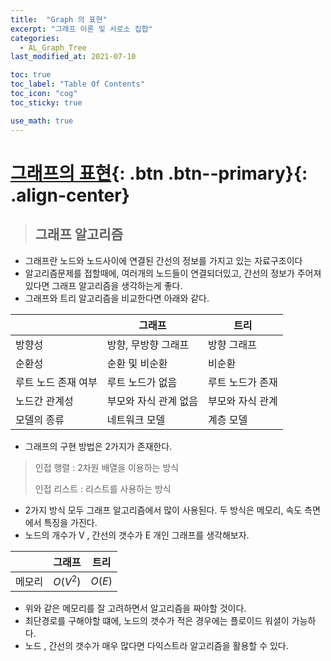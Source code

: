 ```yaml
---
title:  "Graph 의 표현"
excerpt: "그래프 이론 및 서로소 집합"
categories:
  - AL_Graph_Tree
last_modified_at: 2021-07-10

toc: true
toc_label: "Table Of Contents"
toc_icon: "cog"
toc_sticky: true

use_math: true
---
```


# [그래프의 표현](#link){: .btn .btn--primary}{: .align-center}

> ## 그래프 알고리즘

- 그래프란 노드와 노드사이에 연결된 간선의 정보를 가지고 있는 자료구조이다
- 알고리즘문제를 접할때에, 여러개의 노드들이 연결되더있고, 간선의 정보가 주어져있다면 그래프 알고리즘을 생각하는게 좋다.
- 그래프와 트리 알고리즘을 비교한다면 아래와 같다. 

|                     | 그래프                | 트리             |
| ------------------- | --------------------- | ---------------- |
| 방향성              | 방향, 무방향 그래프   | 방향 그래프      |
| 순환성              | 순환 및 비순환        | 비순환           |
| 루트 노드 존재 여부 | 루트 노드가 없음      | 루트 노드가 존재 |
| 노드간 관계성       | 부모와 자식 관계 없음 | 부모와 자식 관계 |
| 모델의 종류         | 네트워크 모델         | 계층 모델        |

- 그래프의 구현 방법은 2가지가 존재한다. 

> 인접 행렬 : 2차원 배열을 이용하는 방식
>
> 인접 리스트 : 리스트를 사용하는 방식

- 2가지 방식 모두 그래프 알고리즘에서 많이 사용된다. 두 방식은 메모리, 속도 측면에서 특징을 가진다.
- 노드의 개수가 V , 간선의 갯수가 E 개인 그래프를 생각해보자. 

|        | 그래프   | 트리   |
| ------ | -------- | ------ |
| 메모리 | $O(V^2)$ | $O(E)$ |

- 위와 같은 메모리를 잘 고려하면서 알고리즘을 짜야할 것이다.
- 최단경로를 구해야할 떄에, 노드의 갯수가 적은 경우에는 플로이드 워셜이 가능하다.
- 노드 , 간선의 갯수가 매우 많다면 다익스트라 알고리즘을 활용할 수 있다. 

<br>
